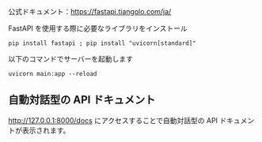 公式ドキュメント：https://fastapi.tiangolo.com/ja/

FastAPI を使用する際に必要なライブラリをインストール

```shell
pip install fastapi ; pip install "uvicorn[standard]"
```

以下のコマンドでサーバーを起動します

```shell
uvicorn main:app --reload
```

## 自動対話型の API ドキュメント

http://127.0.0.1:8000/docs にアクセスすることで自動対話型の API ドキュメントが表示されます。
